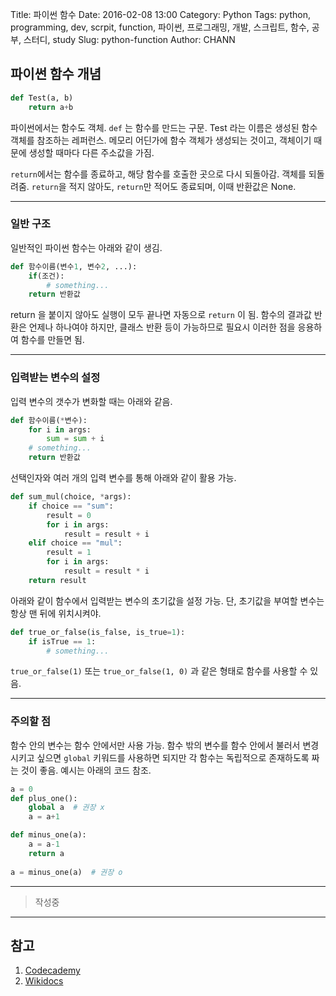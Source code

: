 Title: 파이썬 함수
Date: 2016-02-08 13:00
Category: Python
Tags: python, programming, dev, scrpit, function, 파이썬, 프로그래밍, 개발, 스크립트, 함수, 공부, 스터디, study
Slug: python-function
Author: CHANN
<!--Summary: -->

## 파이썬 함수 개념
```python
def Test(a, b)
	return a+b
```

파이썬에서는 함수도 객체. `def` 는 함수를 만드는 구문. Test 라는 이름은 생성된 함수 객체를 참조하는 레퍼런스. 메모리 어딘가에 함수 객체가 생성되는 것이고, 객체이기 때문에 생성할 때마다 다른 주소값을 가짐.

`return`에서는 함수를 종료하고, 해당 함수를 호출한 곳으로 다시 되돌아감. 객체를 되돌려줌. `return`을 적지 않아도, `return`만 적어도 종료되며, 이때 반환값은 None.

------
### 일반 구조
일반적인 파이썬 함수는 아래와 같이 생김.

```python
def 함수이름(변수1, 변수2, ...):
	if(조건):
		# something...
	return 반환값
```

return 을 붙이지 않아도 실행이 모두 끝나면 자동으로 `return` 이 됨.
함수의 결과값 반환은 언제나 하나여야 하지만, 클래스 반환 등이 가능하므로 필요시 이러한 점을 응용하여 함수를 만들면 됨.

------
### 입력받는 변수의 설정
입력 변수의 갯수가 변화할 때는 아래와 같음.

```python
def 함수이름(*변수):
	for i in args: 
		sum = sum + i 
	# something...
	return 반환값
```

선택인자와 여러 개의 입력 변수를 통해 아래와 같이 활용 가능.

```python
def sum_mul(choice, *args): 
    if choice == "sum": 
        result = 0 
        for i in args: 
            result = result + i 
    elif choice == "mul": 
        result = 1 
        for i in args: 
            result = result * i 
    return result 
```

아래와 같이 함수에서 입력받는 변수의 초기값을 설정 가능. 단, 초기값을 부여할 변수는 항상 맨 뒤에 위치시켜야.

```python
def true_or_false(is_false, is_true=1): 
    if isTrue == 1: 
    	# something...
```

`true_or_false(1)` 또는 `true_or_false(1, 0)` 과 같은 형태로 함수를 사용할 수 있음.

------

### 주의할 점
함수 안의 변수는 함수 안에서만 사용 가능. 함수 밖의 변수를 함수 안에서 불러서 변경시키고 싶으면 `global` 키워드를 사용하면 되지만 각 함수는 독립적으로 존재하도록 짜는 것이 좋음. 예시는 아래의 코드 참조.

```python
a = 0
def plus_one(): 
    global a  # 권장 x
    a = a+1

def minus_one(a): 
    a = a-1
    return a
    
a = minus_one(a)  # 권장 o
```

------

> 작성중

------

## 참고
1. [Codecademy](http://codecademy.com)
2. [Wikidocs](https://wikidocs.net)